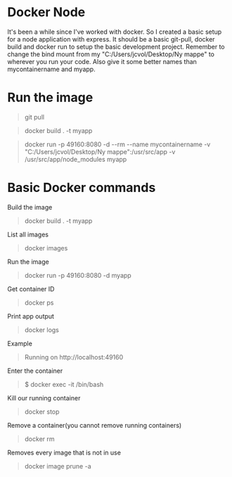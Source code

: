 # Docker Node

It's been a while since I've worked with docker. So I created a basic setup for a node application with express. 
It should be a basic git-pull, docker build and docker run to setup the basic development project. 
Remember to change the bind mount from my "C:/Users/jcvol/Desktop/Ny mappe" to wherever you run your code. Also give it some better names than mycontainername and myapp. 




# Run the image
> git pull

> docker build . -t myapp

> docker run -p 49160:8080 -d --rm --name mycontainername -v "C:/Users/jcvol/Desktop/Ny mappe":/usr/src/app -v /usr/src/app/node_modules  myapp 




# Basic Docker commands

Build the image
> docker build . -t myapp

List all images
> docker images

Run the image
> docker run -p 49160:8080 -d myapp

Get container ID
> docker ps

Print app output
> docker logs <container id>

Example
> Running on http://localhost:49160

Enter the container
> $ docker exec -it <container id> /bin/bash

Kill our running container
> docker stop <container id>

Remove a container(you cannot remove running containers)
> docker rm <container id>

Removes every image that is not in use
> docker image prune -a




